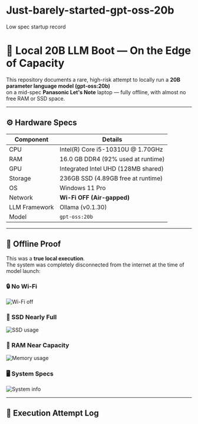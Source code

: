 # Just-barely-started-gpt-oss-20b
Low spec startup record
# 🧠 Local 20B LLM Boot — On the Edge of Capacity

This repository documents a rare, high-risk attempt to locally run a **20B parameter language model (gpt-oss:20b)**  
on a mid-spec **Panasonic Let's Note** laptop — fully offline, with almost no free RAM or SSD space.

---

## ⚙️ Hardware Specs

| Component     | Details                        |
|---------------|--------------------------------|
| CPU           | Intel(R) Core i5-10310U @ 1.70GHz |
| RAM           | 16.0 GB DDR4 (92% used at runtime) |
| GPU           | Integrated Intel UHD (128MB shared) |
| Storage       | 236GB SSD (4.89GB free at runtime) |
| OS            | Windows 11 Pro |
| Network       | **Wi-Fi OFF (Air-gapped)** |
| LLM Framework | Ollama (v0.1.30) |
| Model         | `gpt-oss:20b` |

---

## 🔐 Offline Proof

This was a **true local execution**.  
The system was completely disconnected from the internet at the time of model launch:

### 🔒 No Wi-Fi  
![Wi-Fi off](img/wifioff.png)

### 💽 SSD Nearly Full  
![SSD usage](img/girigiriSSD.png)

### 🧠 RAM Near Capacity  
![Memory usage](img/memorigirigiri.png)

### 🖥 System Specs  
![System info](img/spec.png)

---

## 🚨 Execution Attempt Log

